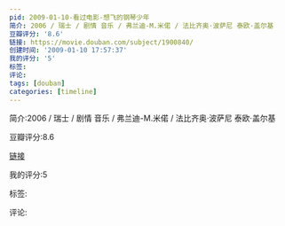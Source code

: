 ```yaml
---
pid: 2009-01-10-看过电影-想飞的钢琴少年
简介: 2006 / 瑞士 / 剧情 音乐 / 弗兰迪-M.米偌 / 法比齐奥·波萨尼 泰欧·盖尔基
豆瓣评分: '8.6'
链接: https://movie.douban.com/subject/1900840/
创建时间: '2009-01-10 17:57:37'
我的评分: '5'
标签:
评论:
tags: [douban]
categories: [timeline]
---
```

简介:2006 / 瑞士 / 剧情 音乐 / 弗兰迪-M.米偌 / 法比齐奥·波萨尼 泰欧·盖尔基

豆瓣评分:8.6

[链接](https://movie.douban.com/subject/1900840/)

我的评分:5

标签:

评论:

